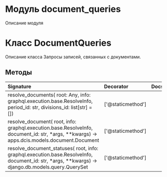 # Модуль document_queries

Описание модуля

# Класс DocumentQueries

Описание класса Запросы записей, связанных с документами.

## Методы

| Signature                                                                                                                                        | Decorator         | Docstring |
| :----------------------------------------------------------------------------------------------------------------------------------------------- | :---------------- | :-------- |
| resolve_documents( root: Any, info: graphql.execution.base.ResolveInfo, period_id: str, divisions_id: list[str] = [])                            | ['@staticmethod'] |           |
| resolve_document( root, info: graphql.execution.base.ResolveInfo, document_id: str, *args, **kwargs) -> apps.dcis.models.document.Document       | ['@staticmethod'] |           |
| resolve_document_statuses( root, info: graphql.execution.base.ResolveInfo, document_id: str, *args, **kwargs) -> django.db.models.query.QuerySet | ['@staticmethod'] |           |